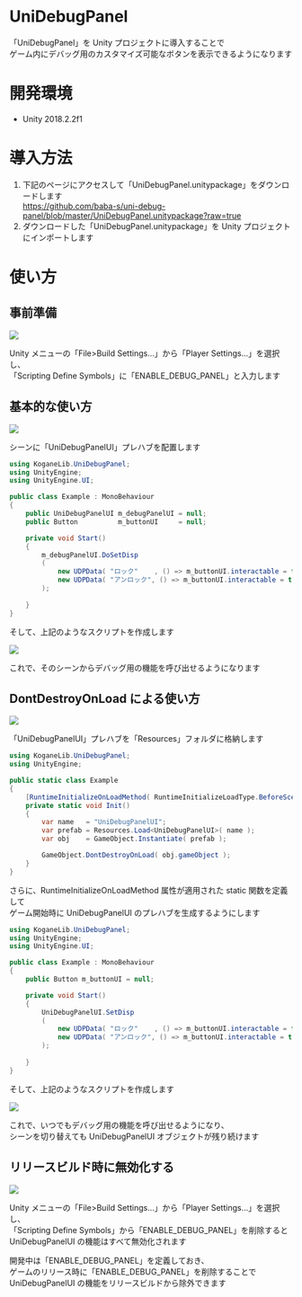 # UniDebugPanel

「UniDebugPanel」を Unity プロジェクトに導入することで  
ゲーム内にデバッグ用のカスタマイズ可能なボタンを表示できるようになります  

# 開発環境

- Unity 2018.2.2f1

# 導入方法

1. 下記のページにアクセスして「UniDebugPanel.unitypackage」をダウンロードします  
https://github.com/baba-s/uni-debug-panel/blob/master/UniDebugPanel.unitypackage?raw=true
2. ダウンロードした「UniDebugPanel.unitypackage」を Unity プロジェクトにインポートします  

# 使い方

## 事前準備

<img src="https://cdn-ak.f.st-hatena.com/images/fotolife/b/baba_s/20180805/20180805104628.png" />

Unity メニューの「File>Build Settings...」から「Player Settings...」を選択し、  
「Scripting Define Symbols」に「ENABLE_DEBUG_PANEL」と入力します  

## 基本的な使い方

<img src="https://cdn-ak.f.st-hatena.com/images/fotolife/b/baba_s/20180805/20180805104734.png" />

シーンに「UniDebugPanelUI」プレハブを配置します  

```cs
using KoganeLib.UniDebugPanel;
using UnityEngine;
using UnityEngine.UI;

public class Example : MonoBehaviour
{
    public UniDebugPanelUI m_debugPanelUI = null;
    public Button          m_buttonUI     = null;

    private void Start()
    {
        m_debugPanelUI.DoSetDisp
        (
            new UDPData( "ロック"    , () => m_buttonUI.interactable = false ),
            new UDPData( "アンロック", () => m_buttonUI.interactable = true  )
        );
        
    }
}
```

そして、上記のようなスクリプトを作成します  

<img src="https://cdn-ak.f.st-hatena.com/images/fotolife/b/baba_s/20180805/20180805105108.gif" />

これで、そのシーンからデバッグ用の機能を呼び出せるようになります  

## DontDestroyOnLoad による使い方

<img src="https://cdn-ak.f.st-hatena.com/images/fotolife/b/baba_s/20180805/20180805105623.png" />

「UniDebugPanelUI」プレハブを「Resources」フォルダに格納します  

```cs
using KoganeLib.UniDebugPanel;
using UnityEngine;

public static class Example
{
    [RuntimeInitializeOnLoadMethod( RuntimeInitializeLoadType.BeforeSceneLoad )]
    private static void Init()
    {
        var name   = "UniDebugPanelUI";
        var prefab = Resources.Load<UniDebugPanelUI>( name );
        var obj    = GameObject.Instantiate( prefab );

        GameObject.DontDestroyOnLoad( obj.gameObject );
    }
}
```

さらに、RuntimeInitializeOnLoadMethod 属性が適用された static 関数を定義して  
ゲーム開始時に UniDebugPanelUI のプレハブを生成するようにします  

```cs
using KoganeLib.UniDebugPanel;
using UnityEngine;
using UnityEngine.UI;

public class Example : MonoBehaviour
{
    public Button m_buttonUI = null;

    private void Start()
    {
        UniDebugPanelUI.SetDisp
        (
            new UDPData( "ロック"    , () => m_buttonUI.interactable = false ),
            new UDPData( "アンロック", () => m_buttonUI.interactable = true  )
        );
        
    }
}
```

そして、上記のようなスクリプトを作成します  

<img src="https://cdn-ak.f.st-hatena.com/images/fotolife/b/baba_s/20180805/20180805105836.gif" />

これで、いつでもデバッグ用の機能を呼び出せるようになり、  
シーンを切り替えても UniDebugPanelUI オブジェクトが残り続けます  

## リリースビルド時に無効化する

<img src="https://cdn-ak.f.st-hatena.com/images/fotolife/b/baba_s/20180805/20180805110417.png" />

Unity メニューの「File>Build Settings...」から「Player Settings...」を選択し、  
「Scripting Define Symbols」から「ENABLE_DEBUG_PANEL」を削除すると  
UniDebugPanelUI の機能はすべて無効化されます  

開発中は「ENABLE_DEBUG_PANEL」を定義しておき、  
ゲームのリリース時に「ENABLE_DEBUG_PANEL」を削除することで  
UniDebugPanelUI の機能をリリースビルドから除外できます  